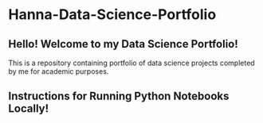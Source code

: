 # Hanna-Data-Science-Portfolio

## Hello! Welcome to my Data Science Portfolio!
This is a repository containing portfolio of data science projects completed by me for academic purposes. 

## Instructions for Running Python Notebooks Locally!
